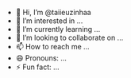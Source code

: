 - 👋 Hi, I’m @taiieuzinhaa
- 👀 I’m interested in ...
- 🌱 I’m currently learning ...
- 💞️ I’m looking to collaborate on ...
- 📫 How to reach me ...
- 😄 Pronouns: ...
- ⚡ Fun fact: ...

<!---
taiieuzinhaa/taiieuzinhaa is a ✨ special ✨ repository because its `README.md` (this file) appears on your GitHub profile.
You can click the Preview link to take a look at your changes.
--->
